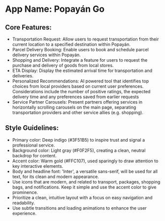 # **App Name**: Popayán Go

## Core Features:

- Transportation Request: Allow users to request transportation from their current location to a specified destination within Popayán.
- Parcel Delivery Booking: Enable users to book and schedule parcel delivery services within Popayán.
- Shopping and Delivery: Integrate a feature for users to request the purchase and delivery of goods from local stores.
- ETA Display: Display the estimated arrival time for transportation and deliveries.
- Personalized Recommendations: AI powered tool that identifies top choices from local providers based on current user preferences. Considerations include the number of positive ratings, the expected delivery time and any preferences saved from earlier requests
- Service Partner Carousels: Present partners offering services in horizontally scrolling carousels on the main page, separating transportation providers and other service allies (e.g. shopping).

## Style Guidelines:

- Primary color: Deep indigo (#3F51B5) to inspire trust and signal a professional service.
- Background color: Light gray (#F0F2F5), creating a clean, neutral backdrop for content.
- Accent color: Warm gold (#FFC107), used sparingly to draw attention to key interactive elements.
- Body and headline font: 'Inter', a versatile sans-serif, will be used for all text, for its clean and modern appearance.
- Use icons that are modern, and related to transport, packages, shopping bags, and notifications. Keep it simple and use the accent color to give prominence.
- Prioritize a clean, intuitive layout with a focus on easy navigation and readability.
- Use subtle transitions and loading animations to enhance the user experience.